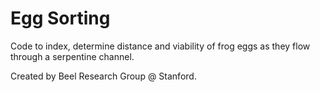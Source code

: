 # Egg Sorting
Code to index, determine distance and viability of frog eggs as they flow through a serpentine channel.

Created by Beel Research Group @ Stanford.

